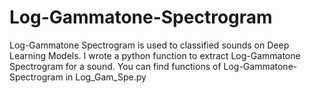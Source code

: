 # Log-Gammatone-Spectrogram
Log-Gammatone Spectrogram is used to classified sounds on Deep Learning Models. I wrote a python function to extract Log-Gammatone Spectrogram for a sound. 
You can find functions of Log-Gammatone-Spectrogram in Log_Gam_Spe.py
